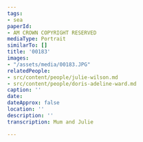 ```yaml
---
tags:
- sea
paperId:
- AM CROWN COPYRIGHT RESERVED
mediaType: Portrait
similarTo: []
title: '00183'
images:
- "/assets/media/00183.JPG"
relatedPeople:
- src/content/people/julie-wilson.md
- src/content/people/doris-adeline-ward.md
caption: ''
date: 
dateApprox: false
location: ''
description: ''
transcription: Mum and Julie

---
```

